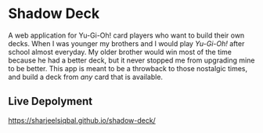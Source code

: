 # Shadow Deck
A web application for Yu-Gi-Oh! card players who want to build their own decks.
When I was younger my brothers and I would play _Yu-Gi-Oh!_ after school almost everyday. My older brother would win most of the time because he had a better deck, but it never stopped me from upgrading mine to be better. This app is meant to be a throwback to those nostalgic times, and build a deck from _any_ card that is available. 

## Live Depolyment
https://sharjeelsiqbal.github.io/shadow-deck/

